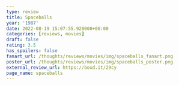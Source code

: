 ```yaml
---
type: review
title: Spaceballs
year: '1987'
date: 2022-08-19 15:07:55.920000+00:00
categories: [reviews, movies]
draft: false
rating: 3.5
has_spoilers: false
fanart_url: /thoughts/reviews/movies/img/spaceballs_fanart.png
poster_url: /thoughts/reviews/movies/img/spaceballs_poster.png
external_review_url: https://boxd.it/29cy
page_name: spaceballs
---
```


